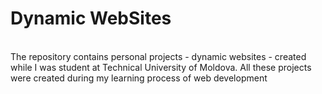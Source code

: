 <h1>Dynamic WebSites</h1>
<br />
The repository contains personal projects - dynamic websites - created while I was student at Technical University of Moldova.
All these projects were created during my learning process of web development
